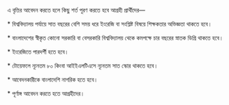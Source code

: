 এ বৃত্তির আবেদন করতে হলে কিছু শর্ত পূরণ করতে হবে আগ্রহী প্রার্থীদের—

\* বিশ্ববিদ্যালয় পর্যায়ে সাত বছরের বেশি সময় ধরে ইংরেজি বা সংশ্লিষ্ট বিষয়ে শিক্ষকতার অভিজ্ঞতা থাকতে হবে।

\* বাংলাদেশের স্বীকৃত কোনো সরকারি বা বেসরকারি বিশ্ববিদ্যালয় থেকে কমপক্ষে চার বছরের স্নাতক ডিগ্রি থাকতে হবে।

\* ইংরেজিতে পারদর্শী হতে হবে।

\* টোয়েফলে ন্যূনতম ৮০ কিংবা আইইএলটিএসে ন্যূনতম সাত স্কোর থাকতে হবে।

\* আবেদনকারীকে বাংলাদেশি নাগরিক হতে হবে।

\* পূর্ণাঙ্গ আবেদন করতে হতে আগ্রহীদের।
